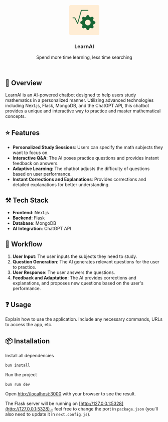 <p align="center">
  <img src="public/learnai.svg" height="96">
  <h3 align="center">LearnAI</h3>
</p>

<p align="center">Spend more time learning, less time searching</p>

<br/>

## 📖 Overview

LearnAI is an AI-powered chatbot designed to help users study mathematics in a personalized manner. Utilizing advanced technologies including Next.js, Flask, MongoDB, and the ChatGPT API, this chatbot provides a unique and interactive way to practice and master mathematical concepts.

## ⭐ Features

- **Personalized Study Sessions**: Users can specify the math subjects they want to focus on.
- **Interactive Q&A**: The AI poses practice questions and provides instant feedback on answers.
- **Adaptive Learning**: The chatbot adjusts the difficulty of questions based on user performance.
- **Instant Corrections and Explanations**: Provides corrections and detailed explanations for better understanding.

## ⚒️ Tech Stack

- **Frontend**: Next.js
- **Backend**: Flask
- **Database**: MongoDB
- **AI Integration**: ChatGPT API

## 💨 Workflow

1. **User Input**: The user inputs the subjects they need to study.
2. **Question Generation**: The AI generates relevant questions for the user to practice.
3. **User Response**: The user answers the questions.
4. **Feedback and Adaptation**: The AI provides corrections and explanations, and proposes new questions based on the user's performance.

## ❓ Usage

Explain how to use the application. Include any necessary commands, URLs to access the app, etc.

## 📦 Installation

Install all dependencies
```
bun install
```

Run the project
```
bun run dev
```

Open [http://localhost:3000](http://localhost:3000) with your browser to see the result.

The Flask server will be running on [http://127.0.0.1:5328](http://127.0.0.1:5328) – feel free to change the port in `package.json` (you'll also need to update it in `next.config.js`).
